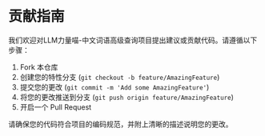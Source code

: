 # 贡献指南

我们欢迎对LLM力量喵-中文词语高级查询项目提出建议或贡献代码。请遵循以下步骤：

1. Fork 本仓库
2. 创建您的特性分支 (`git checkout -b feature/AmazingFeature`)
3. 提交您的更改 (`git commit -m 'Add some AmazingFeature'`)
4. 将您的更改推送到分支 (`git push origin feature/AmazingFeature`)
5. 开启一个 Pull Request

请确保您的代码符合项目的编码规范，并附上清晰的描述说明您的更改。
